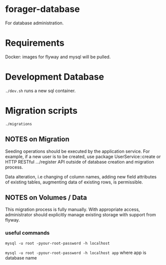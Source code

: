 # forager-database

For database administration.

# Requirements

Docker: images for flyway and mysql will be pulled.

# Development Database

`./dev.sh` runs a new sql container.

# Migration scripts

`./migrations`

## NOTES on Migration

Seeding operations should be executed by the application service. For example, if a new user is to be created, use package UserService::create or HTTP RESTful .../register API outside of database creation and migration process. 

Data alteration, i.e changing of column names, adding new field attributes of existing tables, augmenting data of existing rows, is permissible.

## NOTES on Volumes / Data

This migration process is fully manually. With appropriate access, administrator should explicitly manage existing storage with support from flyway.

### useful commands

`mysql -u root -pyour-root-password -h localhost`

`mysql -u root -pyour-root-password -h localhost app` where app is database name
